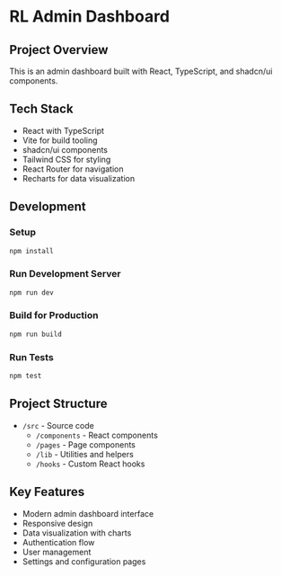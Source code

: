 # RL Admin Dashboard

## Project Overview
This is an admin dashboard built with React, TypeScript, and shadcn/ui components.

## Tech Stack
- React with TypeScript
- Vite for build tooling
- shadcn/ui components
- Tailwind CSS for styling
- React Router for navigation
- Recharts for data visualization

## Development

### Setup
```bash
npm install
```

### Run Development Server
```bash
npm run dev
```

### Build for Production
```bash
npm run build
```

### Run Tests
```bash
npm test
```

## Project Structure
- `/src` - Source code
  - `/components` - React components
  - `/pages` - Page components
  - `/lib` - Utilities and helpers
  - `/hooks` - Custom React hooks

## Key Features
- Modern admin dashboard interface
- Responsive design
- Data visualization with charts
- Authentication flow
- User management
- Settings and configuration pages